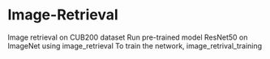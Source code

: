 # Image-Retrieval
Image retrieval on CUB200 dataset
Run pre-trained model ResNet50 on ImageNet using image_retrieval
To train the network, image_retrival_training
